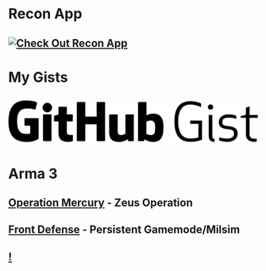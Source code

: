 # Recon App
## [![Check Out Recon App](https://recon.us.com/img/favicon.ico)](https://recon.us.com)

# My Gists
## [![ My Gists](https://raw.githubusercontent.com/b4b4r07/i/master/gist/logo.png)](https://gist.github.com/hostinfodev)

# Arma 3 
## [Operation Mercury](https://github.com/hostinfodev/operation_mercury.zargabad) - Zeus Operation

## [Front Defense](https://github.com/hostinfodev/front_defence.WL_Rosche) - Persistent Gamemode/Milsim

## [!](https://logos-world.net/wp-content/uploads/2020/12/Discord-Logo.png)
